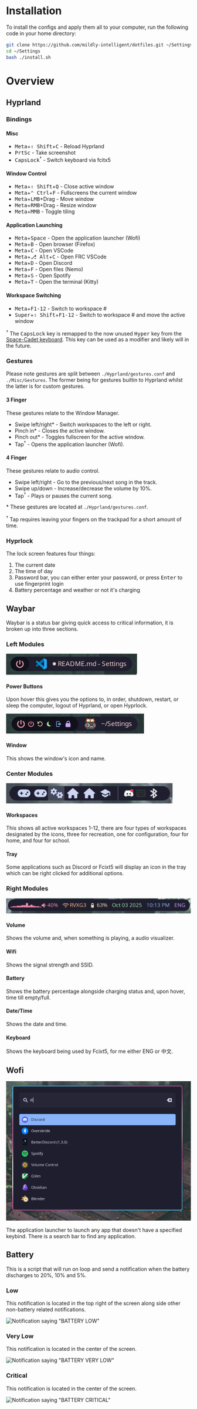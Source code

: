 # Installation

To install the configs and apply them all to your computer, run the following code in your home directory:
```bash
git clone https://github.com/mildly-intelligent/dotfiles.git ~/Settings/
cd ~/Settings
bash ./install.sh
```

# Overview

## Hyprland

### Bindings

#### Misc
* <kbd>Meta</kbd>+<kbd>⇧ Shift</kbd>+<kbd>C</kbd> - Reload Hyprland
* <kbd>PrtSc</kbd> - Take screenshot
* <kbd>CapsLock</kbd><sup>†</sup> - Switch keyboard via fcitx5

#### Window Control
* <kbd>Meta</kbd>+<kbd>⇧ Shift</kbd>+<kbd>Q</kbd> - Close active window
* <kbd>Meta</kbd>+<kbd>⌃ Ctrl</kbd>+<kbd>F</kbd> - Fullscreens the current window
* <kbd>Meta</kbd>+<kbd>LMB</kbd>+Drag - Move window
* <kbd>Meta</kbd>+<kbd>RMB</kbd>+Drag - Resize window
* <kbd>Meta</kbd>+<kbd>MMB</kbd> - Toggle tiling

#### Application Launching

* <kbd>Meta</kbd>+<kbd>Space</kbd> - Open the application launcher (Wofi)
* <kbd>Meta</kbd>+<kbd>B</kbd> - Open browser (Firefox)
* <kbd>Meta</kbd>+<kbd>C</kbd> - Open VSCode
* <kbd>Meta</kbd>+<kbd>⎇ Alt</kbd>+<kbd>C</kbd> - Open FRC VSCode
* <kbd>Meta</kbd>+<kbd>D</kbd> - Open Discord
* <kbd>Meta</kbd>+<kbd>F</kbd> - Open files (Nemo)
* <kbd>Meta</kbd>+<kbd>S</kbd> - Open Spotify
* <kbd>Meta</kbd>+<kbd>T</kbd> - Open the terminal (Kitty)

#### Workspace Switching
* <kbd>Meta</kbd>+<kbd>F1-12</kbd> - Switch to workspace #
* <kbd>Super</kbd>+<kbd>⇧ Shift</kbd>+<kbd>F1-12</kbd> - Switch to workspace # and move the active window

<sup>†</sup> The <kbd>CapsLock</kbd> key is remapped to the now unused <kbd>Hyper</kbd> key from the [Space-Cadet keyboard](https://en.wikipedia.org/wiki/Space-cadet_keyboard). This key can be used as a modifier and likely will in the future.

### Gestures

Please note gestures are split between `./Hyprland/gestures.conf` and `./Misc/Gestures`. The former being for gestures builtin to Hyprland whilst the latter is for custom gestures.

#### 3 Finger
These gestures relate to the Window Manager.

* Swipe left/right* - Switch workspaces to the left or right.
* Pinch in* - Closes the active window.
* Pinch out* - Toggles fullscreen for the active window.
* Tap<sup>†</sup> - Opens the application launcher (Wofi).

#### 4 Finger
These gestures relate to audio control.

* Swipe left/right - Go to the previous/next song in the track.
* Swipe up/down - Increase/decrease the volume by 10%.
* Tap<sup>†</sup> - Plays or pauses the current song.

\* These gestures are located at `./Hyprland/gestures.conf`.

<sup>†</sup> Tap requires leaving your fingers on the trackpad for a short amount of time.

### Hyprlock

The lock screen features four things:
1. The current date
0. The time of day
0. Password bar, you can either enter your password, or press <kbd>Enter</kbd> to use fingerprint login
0. Battery percentage and weather or not it's charging


## Waybar

Waybar is a status bar giving quick access to critical information, it is broken up into three sections.

### Left Modules
![Left Waybar modules](./Examples/waybar-left.png)

#### Power Buttons
Upon hover this gives you the options to, in order, shutdown, restart, or sleep the computer, logout of Hyprland, or open Hyprlock.

![Fully expanded power module](./Examples/waybar-left-power.png)

#### Window
This shows the window's icon and name.

### Center Modules
![Center modules](./Examples/waybar-center.png)

#### Workspaces
This shows all active workspaces 1-12, there are four types of workspaces designated by the icons, three for recreation, one for configuration, four for home, and four for school.

#### Tray
Some applications such as Discord or Fcixt5 will display an icon in the tray which can be right clicked for additional options.

### Right Modules
![Right modules](./Examples/waybar-right.png)

#### Volume
Shows the volume and, when something is playing, a audio visualizer.

#### Wifi
Shows the signal strength and SSID.

#### Battery
Shows the battery percentage alongside charging status and, upon hover, time till empty/full.

#### Date/Time
Shows the date and time.

#### Keyboard
Shows the keyboard being used by Fcixt5, for me either ENG or 中文.


## Wofi

![Wofi](./Examples/wofi.png)

The application launcher to launch any app that doesn't have a specified keybind. There is a search bar to find any application.

## Battery

This is a script that will run on loop and send a notification when the battery discharges to 20%, 10% and 5%.

### Low

This notification is located in the top right of the screen along side other non-battery related notifications.

![Notification saying "BATTERY LOW"](./Examples-low-notification.png)

### Very Low

This notification is located in the center of the screen.

![Notification saying "BATTERY VERY LOW"](./Examples-very-low-notification.png)

### Critical

This notification is located in the center of the screen.

![Notification saying "BATTERY CRITICAL"](./Examples-critical-notification.png)